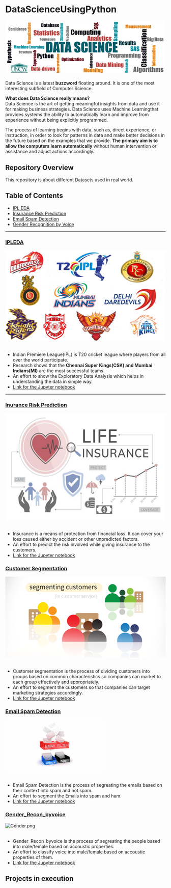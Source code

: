 # DataScienceUsingPython

![image.png](Images/banner.png)<br><br>
Data Science is a latest __buzzword__ floating around. It is one of the most interesting subfield of Computer Science.<br>

__What does Data Science really means?__<br>
Data Science is the art of getting meaningful insights from data and use it for making business strategies. Data Science uses Machine Learningthat provides systems the ability to automatically learn and improve from experience without being explicitly programmed.<br>

The process of learning begins with data, such as, direct experience, or instruction, in order to look for patterns in data and make better decisions in the future based on the examples that we provide. __The primary aim is to allow the computers learn automatically__ without human intervention or assistance and adjust actions accordingly.


## Repository Overview
This repository is about different Datasets used in real world.

## Table of Contents
- [IPL EDA](#section1)<br>
- [Insurance Risk Prediction](section2)<br>
- [Email Spam Detection](section3)<br>
- [Gender Recognition by Voice](section4)<br>

___
<a id=section1></a>
### [IPLEDA](./IPLEDA)
![image.png](Images/IPL.png)<br><br>
- Indian Premiere League(IPL) is T20 cricket league where players from all over the world participate.
- Research shows that the __Chennai Super Kings(CSK) and Mumbai Indians(MI)__ are the most successful teams.
- An effort to show the Exploratory Data Analysis which helps in understanding the data in simple way.
- [Link for the Jupyter notebook](./IPLEDA/IPL_Notebook.ipynb)

___
<a id=section2></a>
### [Inurance Risk Prediction](./Insurance_Risk_Pred)
![image.png](Images/Insurance.png)<br><br>
- Insurance is a means of protection from financial loss. It can cover your loss caused either by accident or other     unpredicted factors.
- An effort to predict the risk involved while giving insurance to the customers.
- [Link for the Jupyter notebook](./Insurance_Risk_Pred/Insurance.ipynb)

### [Customer Segmentation](./Insurance_Risk_Pred)
![KM.png](Images/KM.png)<br><br>
- Customer segmentation is the process of dividing customers into groups based on common characteristics so companies can      market to each group effectively and appropriately.
- An effort to segment the customers so that companies can target marketing strategies accordingly.
- [Link for the Jupyter notebook](./Customer_segmentation/KMeans.ipynb)


### [Email Spam Detection](./Email_Spam_Detection)
![Spam.jpeg](Images/Spam.jpeg)<br><br>
- Email Spam Detection is the process of segreating the emails based on their context into spam and not spam.
- An effort to segment the Emails into spam and ham.
- [Link for the Jupyter notebook](./Email_Spam_Detection/Email_Spam_Detection.ipynb)

### [Gender_Recon_byvoice](./Gender_Recon_byvoice)
![Gender.png](Gender/Spam.png)<br><br>
- Gender_Recon_byvoice is the process of segreating the people based into male/female based on accoustic properties.
- An effort to classify voice into male/female based on accoustic properties of them.
- [Link for the Jupyter notebook](./Gender_Recon_byvoice/Gender.ipynb)

## Projects in execution
